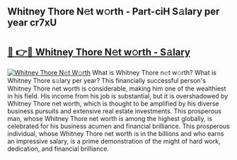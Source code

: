 ## Whitney Thore N𝚎t w𝚘rth - Part-ciH S𝚊lary per year cr7xU

# <h2><a href="http://gc4wrtn.nevu.top/?p=Whitney+Thore">🔗 👉🔴 Whitney Thore N𝚎t w𝚘rth - S𝚊lary</a></h2>

[![Whitney Thore N𝚎t W𝚘rth](https://i.imgur.com/Oavwk0R.jpeg)](http://gc4wrtn.nevu.top/?p=Whitney+Thore)
What is Whitney Thore n𝚎t w𝚘rth? What is Whitney Thore s𝚊lary per year?
This financially successful person's Whitney Thore net worth is considerable, making him one of the wealthiest in his field. His income from his job is substantial, but it is overshadowed by Whitney Thore net worth, which is thought to be amplified by his diverse business pursuits and extensive real estate investments. This prosperous man, whose Whitney Thore net worth is among the highest globally, is celebrated for his business acumen and financial brilliance. This prosperous individual, whose Whitney Thore net worth is in the billions and who earns an impressive salary, is a prime demonstration of the might of hard work, dedication, and financial brilliance.
